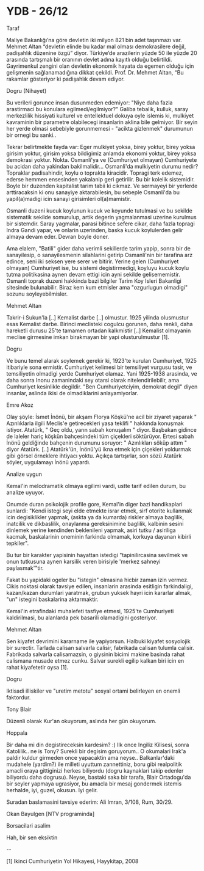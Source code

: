 # YDB - 26/12

Taraf

Maliye Bakanlığı’na göre devletin iki milyon 821 bin adet taşınmazı var. Mehmet Altan “devletin elinde bu kadar mal olması demokrasilere değil, padişahlık düzenine özgü” diyor. Türkiye’de arazilerin yüzde 50 ile yüzde 20 arasında tartışmalı bir oranının devlet adına kayıtlı olduğu belirtildi. Gayrimenkul zengini olan devletin ekonomik hayata da egemen olduğu için gelişmenin sağlanamadığına dikkat çekildi. Prof. Dr. Mehmet Altan, “Bu rakamlar gösteriyor ki padişahlık devam ediyor.

Dogru (Nihayet)

Bu verileri gorunce insan dusunmeden edemiyor: "Niye daha fazla arastirmaci bu konulara egilmedi/egilmiyor?" Galiba tebalik, kulluk, saray merkezlilik hissiyati kulturel ve entellektuel dokuya oyle islemis ki, mulkiyet kavraminin bir parametre olabilecegi insanlarin aklina bile gelmiyor. Bir seyin her yerde olmasi sebebiyle gorunmemesi - "acikta gizlenmek" durumunun bir ornegi bu sanki..

Tekrar belirtmekte fayda var: Eger mulkiyet yoksa, birey yoktur, birey yoksa girisim yoktur, girisim yoksa bildigimiz anlamda ekonomi yoktur, birey yoksa demokrasi yoktur. Nokta. Osmanli'ya ve (Cumhuriyet olmayan) Cumhuriyete bu acidan daha yakindan bakilmalidir... Osmanli'da mulkiyetin durumu nedir? Topraklar padisahindir, koylu o toprakta kiracidir. Topragi terk edemez, ederse hemmen ensesinden yakalanip geri getirilir. Bu bir kolelik sistemidir. Boyle bir duzenden kapitalist tarim tabii ki cikmaz. Ve sermayeyi bir yerlerde arttiracaksin ki onu sanayiye aktarabilesin, bu sebeple Osmanli'da bu yapil(a)madigi icin sanayi girisimleri ol(a)mamistir.

Osmanli duzeni kucuk koylunun kucuk ve koyunde tutulmasi ve bu sekilde sistematik sekilde somurulup, artik degerin yagmalanmasi uzerine kurulmus bir sistemdir. Saray yagmalar, parasi bitince sefere cikar, daha fazla topragi Indra Gandi yapar, ve onlarin uzerinden, baska kucuk koylulerden gelir almaya devam eder. Devran boyle doner.

Ama elalem, "Batili" gider daha verimli sekillerde tarim yapip, sonra bir de sanayilesip, o sanayilesmenin silahlarini getirip Osmanli'nin bir tarafina arz edince, seni iki seksen yere serer ve bitirir. Yerine gelen (Cumhuriyet olmayan) Cumhuriyet ise, bu sistemi degistirmedigi, koyluyu kucuk koylu tutma politikasina aynen devam ettigi icin ayni sekilde gelisememistir. Osmanli toprak duzeni hakkinda bazi bilgiler Tarim Koy Isleri Bakanligi sitesinde bulunabilir. Biraz kem kum etmisler ama "ozgurlugun olmadigi" sozunu soyleyebilmisler.

Mehmet Altan

Takrir-i Sukun'la [..] Kemalist darbe [..] olmustur. 1925 yilinda olusmustur esas Kemalist darbe. Birinci meclisteki cogulcu gorunen, daha renkli, daha hareketli durusu 25'te tamamen ortadan kalkmistir [..] Kemalist olmayanin meclise girmesine imkan birakmayan bir yapi olusturulmustur [1].

Dogru

Ve bunu temel alarak soylemek gerekir ki, 1923'te kurulan Cumhuriyet, 1925 itibariyle sona ermistir. Cumhuriyet kelimesi bir temsiliyet vurgusu tasir, ve temsiliyetin olmadigi yerde Cumhuriyet olamaz. Yani 1925-1938 arasinda, ve daha sonra Inonu zamanindaki sey otarsi olarak nitelendirilebilir, ama Cumhuriyet kesinlikle degildir. "Ben Cumhuriyetciyim, demokrat degil" diyen insanlar, aslinda ikisi de olmadiklarini anlayamiyorlar.

Emre Akoz

Olay şöyle: İsmet İnönü, bir akşam Florya Köşkü'ne acil bir ziyaret yaparak " Azınlıklarla ilgili Meclis'e getirecekleri yasa teklifi " hakkında konuşmak istiyor. Atatürk, " Geç oldu, yarın sabah konuşalım " diyor. Başbakan gidince de laleler hariç köşkün bahçesindeki tüm çiçekleri söktürüyor. Ertesi sabah İnönü geldiğinde bahçenin durumunu soruyor: " Azınlıkları söküp attım " diyor Atatürk. [..] Atatürk'ün, İnönü'yü ikna etmek için çiçekleri yoldurmak gibi görsel örneklere ihtiyacı yoktu. Açıkça tartışırlar, son sözü Atatürk söyler, uygulamayı İnönü yapardı.

Analize uygun

Kemal'in melodramatik olmaya egilimi vardi, ustte tarif edilen durum, bu analize uyuyor.

Onumde duran psikolojik profile gore, Kemal'in diger bazi handikaplari sunlardi: "Kendi istegi seyi elde etmekte israr etmek, sirf otorite kullanmak icin degisiklikler yapmak, (askta ya da kumarda) riskler almaya baglilik, inatcilik ve dikbaslilik, onaylanma gereksinimine baglilik, kalbinin sesini dinlemek yerine kendinden beklenileni yapmak, asiri tutku / asiriliga kacmak, baskalarinin oneminin farkinda olmamak, korkuya dayanan kibirli tepkiler".

Bu tur bir karakter yapisinin hayattan istedigi "tapinilircasina sevilmek ve onun tutkusuna aynen karsilik veren birisiyle 'merkez sahneyi paylasmak'"tir.

Fakat bu yapidaki ogeler bu "istegin" olmasina hicbir zaman izin vermez. Cikis noktasi olarak tavsiye edilen, insanlarin arasinda esitligin farkindaligi, kazan/kazan durumlari yaratmak, grubun yuksek hayri icin kararlar almak, "un" istegini baskalarina aktarmaktir.

Kemal'in etrafindaki muhalefeti tasfiye etmesi, 1925'te Cumhuriyeti kaldirilmasi, bu alanlarda pek basarili olamadigini gosteriyor.

Mehmet Altan

Sen kiyafet devrimini kararname ile yapiyorsun. Halbuki kiyafet sosyolojik bir surectir. Tarlada calisan salvarla calisir, fabrikada calisan tulumla calisir. Fabrikada salvarla calisamazsin, o giysinin bicimi makine basinda rahat calismana musade etmez cunku. Salvar surekli egilip kalkan biri icin en rahat kiyafetetir oysa [1].

Dogru

Iktisadi illiskiler ve "uretim metotu" sosyal ortami belirleyen en onemli faktordur.

Tony Blair

Düzenli olarak Kur'an okuyorum, aslında her gün okuyorum.

Hoppala

Bir daha mi din degistireceksin kardesim? :) Ilk once Ingiliz Kilisesi, sonra Katolilik.. ne is Tony? Surekli bir degisim goruyorum.. O okumalari Irak'a paldir kuldur girmeden once yapacaktin ama neyse.. Balkanlar'daki mudahele (yardim?) ile milleti uyuttum zannettiniz, boru gibi realpolitik amacli oraya gittiginizi herkes biliyordu (dogru kaynaklari takip edenler biliyordu daha dogrusu). Neyse, bastaki saka bir tarafa, Blair Ortadogu'da bir seyler yapmaya ugrasiyor, bu amacla bir mesaj gondermek istemis herhalde, iyi, guzel, okusun. Iyi gelir.

Suradan baslamasini tavsiye ederim: Ali Imran, 3/108, Rum, 30/29.

Okan Bayulgen [NTV programinda]

Borsacilari asalim

Hah, bir sen eksiktin

--

[1] Ikinci Cumhuriyetin Yol Hikayesi, Hayykitap, 2008
